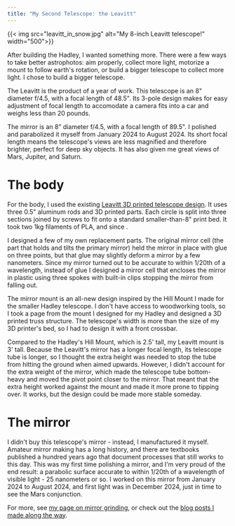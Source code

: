 ```yaml
---
title: "My Second Telescope: the Leavitt"
---
```


{{< img src="leavitt_in_snow.jpg" alt="My 8-inch Leavitt telescope!" width="500">}}

<!-- <img src="leavitt_2024_lunar_eclipse.jpg" -->



After building the Hadley, I wanted something more. There were a few ways to take better astrophotos: aim properly, collect more light, motorize a mount to follow earth's rotation, or build a bigger telescope to collect more light. I chose to build a bigger telescope.

The Leavitt is the product of a year of work. This telescope is an 8" diameter f/4.5, with a focal length of 48.5". Its 3-pole design makes for easy adjustment of focal length to accomodate a camera fits into a car and weighs less than 20 pounds.

The mirror is an 8" diameter f/4.5, with a focal length of 89.5". I polished and parabolized it myself from January 2024 to August 2024. Its short focal length means the telescope's views are less magnified and therefore brighter, perfect for deep sky objects. It has also given me great views of Mars, Jupiter, and Saturn.

# The body

For the body, I used the existing [Leavitt 3D printed telescope design](https://sites.google.com/view/203-leavitt-telescope). It uses three 0.5" aluminum rods and 3D printed parts. Each circle is split into three sections joined by screws to fit onto a standard smaller-than-8" print bed. It took two 1kg filaments of PLA, and since .

I designed a few of my own replacement parts. The original mirror cell (the part that holds and tilts the primary mirror) held the mirror in place with glue on three points, but that glue may slightly deform a mirror by a few nanometers. Since my mirror turned out to be accurate to within 1/20th of a wavelength, instead of glue I designed a mirror cell that encloses the mirror in plastic using three spokes with built-in clips stopping the mirror from falling out. 

The mirror mount is an all-new design inspired by the Hill Mount I made for the smaller Hadley telescope. I don't have access to woodworking tools, so I took a page from the mount I designed for my Hadley and designed a 3D printed truss structure. The telescope's width is more than the size of my 3D printer's bed, so I had to design it with a front crossbar. 

Compared to the Hadley's Hill Mount, which is 2.5' tall, my Leavitt mount is 3' tall. Because the Leavitt's mirror has a longer focal length, its telescope tube is longer, so I thought the extra height was needed to stop the tube from hitting the ground when aimed upwards. However, I didn't account for the extra weight of the mirror, which made the telescope tube bottom-heavy and moved the pivot point closer to the mirror. That meant that the extra height worked against the mount and made it more prone to tipping over. It works, but the design could be made more stable someday.

# The mirror

I didn't buy this telescope's mirror - instead, I manufactured it myself. Amateur mirror making has a long history, and there are textbooks published a hundred years ago that document processes that still works to this day. This was my first time polishing a mirror, and I'm very proud of the end result: a parabolic surface accurate to within 1/20th of a wavelength of visible light - 25 nanometers or so. I worked on this mirror from January 2024 to August 2024, and first light was in December 2024, just in time to see the Mars conjunction.

For more, see [my page on mirror grinding](./mirrorgrinding), or check out the [blog posts I made along the way](buildingblog/).


